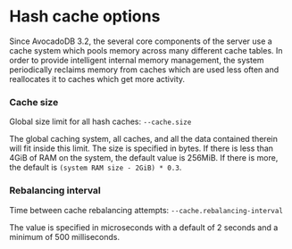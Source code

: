 Hash cache options
==================

Since AvocadoDB 3.2, the several core components of the server use a cache system
which pools memory across many different cache tables. In order to provide
intelligent internal memory management, the system periodically reclaims memory
from caches which are used less often and reallocates it to caches which get
more activity.

### Cache size

Global size limit for all hash caches: `--cache.size`

The global caching system, all caches, and all the data contained therein will
fit inside this limit. The size is specified in bytes. If there is less than
4GiB of RAM on the system, the default value is 256MiB. If there is more,
the default is `(system RAM size - 2GiB) * 0.3`.

### Rebalancing interval

Time between cache rebalancing attempts: `--cache.rebalancing-interval`

The value is specified in microseconds with a default of 2 seconds and a
minimum of 500 milliseconds.
